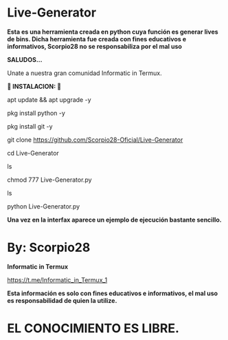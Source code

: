 # Live-Generator

__Esta es una herramienta creada en python cuya función es generar lives de bins. Dicha herramienta fue creada con fines educativos e informativos, Scorpio28 no se responsabiliza por el mal uso__

__SALUDOS...__

Unate a nuestra gran comunidad Informatic in Termux.

__🦂 INSTALACION: 🦂__

apt update && apt upgrade -y

pkg install python -y

pkg install git -y

git clone https://github.com/Scorpio28-Oficial/Live-Generator

cd Live-Generator

ls

chmod 777 Live-Generator.py

ls

python Live-Generator.py

__Una vez en la interfax aparece un ejemplo de ejecución bastante sencillo.__

# By: Scorpio28

__Informatic in Termux__

https://t.me/Informatic_in_Termux_1


__Esta información es solo con fines educativos e informativos, el mal uso es responsabilidad de quien la utilize.__

# EL CONOCIMIENTO ES LIBRE.
